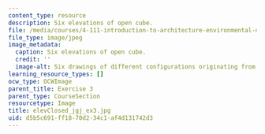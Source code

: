 ```yaml
---
content_type: resource
description: Six elevations of open cube.
file: /media/courses/4-111-introduction-to-architecture-environmental-design-spring-2014/d5b5c691ff1870d234c1af4d131742d3_elevClosed_jgj_ex3.jpg
file_type: image/jpeg
image_metadata:
  caption: Six elevations of open cube.
  credit: ''
  image-alt: Six drawings of different configurations originating from a square.
learning_resource_types: []
ocw_type: OCWImage
parent_title: Exercise 3
parent_type: CourseSection
resourcetype: Image
title: elevClosed_jgj_ex3.jpg
uid: d5b5c691-ff18-70d2-34c1-af4d131742d3
---
```

